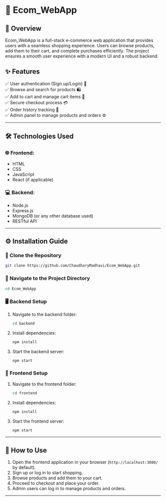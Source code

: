 # 🛒 Ecom_WebApp

## 📌 Overview
Ecom_WebApp is a full-stack e-commerce web application that provides users with a seamless shopping experience. Users can browse products, add them to their cart, and complete purchases efficiently. The project ensures a smooth user experience with a modern UI and a robust backend.

## ✨ Features
✅ User authentication (Sign up/Login) 🔐  
✅ Browse and search for products 🛍️  
✅ Add to cart and manage cart items 🛒  
✅ Secure checkout process 💳  
✅ Order history tracking 📜  
✅ Admin panel to manage products and orders ⚙️  

---

## 🛠️ Technologies Used
### 🌐 Frontend:
- HTML
- CSS
- JavaScript
- React (if applicable)

### 💻 Backend:
- Node.js
- Express.js
- MongoDB (or any other database used)
- RESTful API

---

## ⚙️ Installation Guide
### 🔹 Clone the Repository
```bash
git clone https://github.com/ChaudharyMadhavi/Ecom_WebApp.git
```

### 🔹 Navigate to the Project Directory
```bash
cd Ecom_WebApp
```

### 🖥️ Backend Setup
1. Navigate to the backend folder:
   ```bash
   cd backend
   ```
2. Install dependencies:
   ```bash
   npm install
   ```
3. Start the backend server:
   ```bash
   npm start
   ```

### 🎨 Frontend Setup
1. Navigate to the frontend folder:
   ```bash
   cd frontend
   ```
2. Install dependencies:
   ```bash
   npm install
   ```
3. Start the frontend server:
   ```bash
   npm start
   ```

---

## 🚀 How to Use
1. Open the frontend application in your browser (`http://localhost:3000/` by default).
2. Sign up or log in to start shopping.
3. Browse products and add them to your cart.
4. Proceed to checkout and place your order.
5. Admin users can log in to manage products and orders.

---



